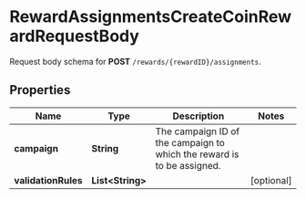 

# RewardAssignmentsCreateCoinRewardRequestBody

Request body schema for **POST** `/rewards/{rewardID}/assignments`.

## Properties

| Name | Type | Description | Notes |
|------------ | ------------- | ------------- | -------------|
|**campaign** | **String** | The campaign ID of the campaign to which the reward is to be assigned. |  |
|**validationRules** | **List&lt;String&gt;** |  |  [optional] |



